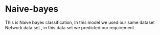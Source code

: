 # Naive-bayes
This is Naive bayes classification, In this model we used our same dataset 
Network data set , in this data set we predicted our requirement 
